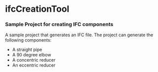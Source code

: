 # ifcCreationTool
### Sample Project for creating IFC components
A sample project that generates an IFC file. The project can generate the following components:
- A straight pipe
- A 90 degree elbow
- A concentric reducer
- An eccentric reducer
